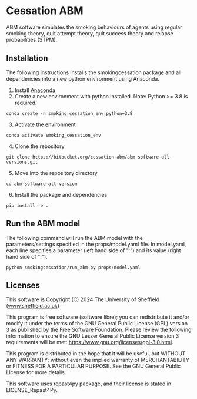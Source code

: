 # Cessation ABM

ABM software simulates the smoking behaviours of agents using regular smoking theory, 
quit attempt theory, quit success theory and relapse probabilities (STPM).

## Installation

The following instructions installs the smokingcessation package and all dependencies into a new python environment
using Anaconda.

1. Install [Anaconda](https://www.anaconda.com/)
2. Create a new environment with python installed. Note: Python >= 3.8 is required.
```
conda create -n smoking_cessation_env python=3.8
```
3. Activate the environment
```
conda activate smoking_cessation_env
```
4. Clone the repository
```
git clone https://bitbucket.org/cessation-abm/abm-software-all-versions.git
```
5. Move into the repository directory
```
cd abm-software-all-version
```
6. Install the package and dependencies
```
pip install -e .
```

## Run the ABM model

The following command will run the ABM model with the parameters/settings specified in the props/model.yaml file.
In model.yaml, each line specifies a parameter (left hand side of ":") and its value (right hand side of ":").
```
python smokingcessation/run_abm.py props/model.yaml
```

## Licenses

This software is Copyright (C) 2024 The University of Sheffield (www.sheffield.ac.uk)

This program is free software (software libre); you can redistribute it and/or modify it under
the terms of the GNU General Public License (GPL) version 3 as published by the Free Software
Foundation. Please review the following information to ensure the GNU Lesser General Public
License version 3 requirements will be met: https://www.gnu.org/licenses/gpl-3.0.html.

This program is distributed in the hope that it will be useful, but WITHOUT ANY WARRANTY;
without even the implied warranty of MERCHANTABILITY or FITNESS FOR A PARTICULAR PURPOSE.
See the GNU General Public License for more details.

This software uses repast4py package, and their license is stated in LICENSE_Repast4Py.